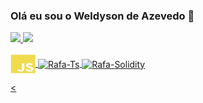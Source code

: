 ### Olá eu sou o Weldyson de Azevedo 👋

<div>
  <a href="https://github.com/weldyson">
  <img height="180em" src="https://github-readme-stats.vercel.app/api?username=weldyson&show_icons=true&theme=dracula&include_all_commits=true&count_private=true"/>
  <img height="180em" src="https://github-readme-stats.vercel.app/api/top-langs/?username=weldyson&layout=compact&langs_count=7&theme=dracula"/>
</div>
  
  
  <div style="display: inline_block"><br>
  <img align="center" alt="Rafa-Js" height="30" width="40" src="https://raw.githubusercontent.com/devicons/devicon/master/icons/javascript/javascript-plain.svg">
  <img align="center" alt="Rafa-Ts" height="30" width="40" src="https://www.pngwing.com/en/free-png-dtrkx">    
  <img align="center" alt="Rafa-Solidity" height="30" width="40" src="https://brandslogos.com/wp-content/uploads/images/large/java-logo-1.png">
  
  <
</div>
  
